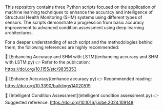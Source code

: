 This repository contains three Python scripts focused on the application of machine learning techniques to enhance the accuracy and intelligence of Structural Health Monitoring (SHM) systems using different types of sensors. The scripts demonstrate a progression from basic accuracy improvement to advanced condition assessment using deep learning architectures.

For a deeper understanding of each script and the methodologies behind them, the following references are highly recommended:

📄 [Enhancing Accuracy and SHM with LSTM](enhancing accuracy and SHM with LSTM.py)
👉 Refer to the publication: https://doi.org/10.1155/stc/9835353

📄 [Enhance Accuracy](enhance accuracy.py)
👉 Recommended reading: https://doi.org/10.3390/buildings14020519

📄 [Intelligent Condition Assessment](intelligent condition assessment.py)
👉 Suggested reference: https://doi.org/10.1016/j.jobe.2024.109148
